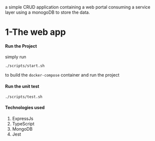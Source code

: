 a simple CRUD application containing a web portal consuming a service layer using
a monogoDB to store the data.

# 1-The web app

#### Run the Project

simply run

```
./scripts/start.sh
```

to build the `docker-compose` container and run the project

#### Run the unit test

```
./scripts/test.sh
```

#### Technologies used

1. ExpressJs
2. TypeScript
3. MongoDB
4. Jest
